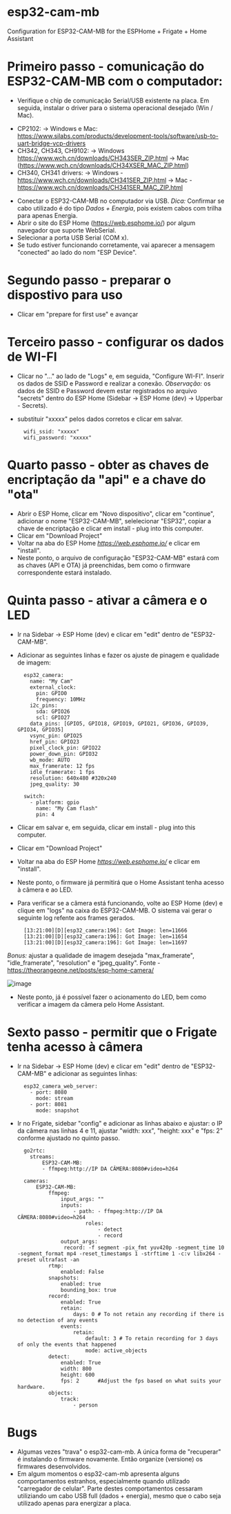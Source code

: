 # esp32-cam-mb
Configuration for ESP32-CAM-MB for the ESPHome + Frigate + Home Assistant

# Primeiro passo - comunicação do ESP32-CAM-MB com o computador:
- Verifique o chip de comunicação Serial/USB existente na placa. Em seguida, instalar o driver para o sistema operacional desejado (Win / Mac).
* CP2102:
  -> Windows e Mac: https://www.silabs.com/products/development-tools/software/usb-to-uart-bridge-vcp-drivers
* CH342, CH343, CH9102:
  -> Windows https://www.wch.cn/downloads/CH343SER_ZIP.html
  -> Mac (https://www.wch.cn/downloads/CH34XSER_MAC_ZIP.html)
* CH340, CH341 drivers:
  -> Windows - https://www.wch.cn/downloads/CH341SER_ZIP.html
  -> Mac - https://www.wch.cn/downloads/CH341SER_MAC_ZIP.html
- Conectar o ESP32-CAM-MB no computador via USB.
*Dica:* Confirmar se cabo utilizado é do tipo *Dados + Energia*, pois existem cabos com trilha para apenas Energia.
- Abrir o site do ESP Home (https://web.esphome.io/) por algum navegador que suporte WebSerial.
- Selecionar a porta USB Serial (COM x).
- Se tudo estiver funcionando corretamente, vai aparecer a mensagem "conected" ao lado do nom "ESP Device".

# Segundo passo - preparar o dispostivo para uso
- Clicar em "prepare for first use" e avançar

# Terceiro passo - configurar os dados de WI-FI
- Clicar no "..." ao lado de "Logs" e, em seguida, "Configure WI-FI". Inserir os dados de SSID e Password e realizar a conexão.
*Observação:* os dados de SSID e Password devem estar registrados no arquivo "secrets" dentro do ESP Home (Sidebar -> ESP Home (dev) -> Upperbar - Secrets).
- substituir "xxxxx" pelos dados corretos e clicar em salvar.

		wifi_ssid: "xxxxx"
		wifi_password: "xxxxx"

# Quarto passo - obter as chaves de encriptação da "api" e a chave do "ota"
- Abrir o ESP Home, clicar em "Novo dispositivo", clicar em "continue", adicionar o nome "ESP32-CAM-MB", selelecionar "ESP32", copiar a chave de encriptação e clicar em install - plug into this computer.
- Clicar em "Download Project"
- Voltar na aba do ESP Home *https://web.esphome.io/* e clicar em "install".
- Neste ponto, o arquivo de configuração "ESP32-CAM-MB" estará com as chaves (API e OTA) já preenchidas, bem como o firmware correspondente estará instalado.

# Quinta passo - ativar a câmera e o LED
- Ir na Sidebar -> ESP Home (dev) e clicar em "edit" dentro de "ESP32-CAM-MB".
- Adicionar as seguintes linhas e fazer os ajuste de pinagem e qualidade de imagem:

		esp32_camera:
		  name: "My Cam"
		  external_clock:
		    pin: GPIO0
		    frequency: 10MHz
		  i2c_pins:
		    sda: GPIO26
		    scl: GPIO27
		  data_pins: [GPIO5, GPIO18, GPIO19, GPIO21, GPIO36, GPIO39, GPIO34, GPIO35]
		  vsync_pin: GPIO25
		  href_pin: GPIO23
		  pixel_clock_pin: GPIO22
		  power_down_pin: GPIO32
		  wb_mode: AUTO
		  max_framerate: 12 fps   
		  idle_framerate: 1 fps 
		  resolution: 640x480 #320x240
		  jpeg_quality: 30
		
		switch:
		  - platform: gpio
		    name: "My Cam flash"
		    pin: 4

- Clicar em salvar e, em seguida, clicar em install - plug into this computer.
- Clicar em "Download Project"
- Voltar na aba do ESP Home *https://web.esphome.io/* e clicar em "install".
- Neste ponto, o firmware já permitirá que o Home Assistant tenha acesso à câmera e ao LED.
- Para verificar se a câmera está funcionando, volte ao ESP Home (dev) e clique em "logs" na caixa do ESP32-CAM-MB. O sistema vai gerar o seguinte log refente aos frames gerados.

		[13:21:00][D][esp32_camera:196]: Got Image: len=11666
		[13:21:00][D][esp32_camera:196]: Got Image: len=11654
		[13:21:00][D][esp32_camera:196]: Got Image: len=11697

*Bonus:* ajustar a qualidade de imagem desejada "max_framerate", "idle_framerate", "resolution" e "jpeg_quality". Fonte - https://theorangeone.net/posts/esp-home-camera/

![image](https://github.com/mariogppcom/esp32-cam-mb/assets/38541749/eb2156e1-aded-4979-8f02-e6adc081d922)

- Neste ponto, já é possível fazer o acionamento do LED, bem como verificar a imagem da câmera pelo Home Assistant.

# Sexto passo - permitir que o Frigate tenha acesso à câmera

- Ir na Sidebar -> ESP Home (dev) e clicar em "edit" dentro de "ESP32-CAM-MB" e adicionar as seguintes linhas:

		esp32_camera_web_server:
		  - port: 8080
		    mode: stream
		  - port: 8081
		    mode: snapshot

- Ir no Frigate, sidebar "config" e adicionar as linhas abaixo e ajustar: o IP da câmera nas linhas 4 e 11, ajustar "width: xxx", "height: xxx" e "fps: 2" conforme ajustado no quinto passo.

		go2rtc:
		  streams:
		      ESP32-CAM-MB:
		      - ffmpeg:http://IP DA CÂMERA:8080#video=h264
		
		cameras:
			ESP32-CAM-MB:  
				ffmpeg:  
					input_args: ""          
					inputs:  
						- path: - ffmpeg:http://IP DA CÂMERA:8080#video=h264
							roles:  
								- detect  
								- record
					output_args:  
					 record: -f segment -pix_fmt yuv420p -segment_time 10 -segment_format mp4 -reset_timestamps 1 -strftime 1 -c:v libx264 -preset ultrafast -an  
				rtmp:  
					enabled: False  
				snapshots:  
					enabled: true  
					bounding_box: true  
				record:  
					enabled: True  
					retain:  
						days: 0 # To not retain any recording if there is no detection of any events  
					events:  
						retain:  
							default: 3 # To retain recording for 3 days of only the events that happened  
							mode: active_objects 
				detect:
					enabled: True  
					width: 800  
					height: 600  
					fps: 2      #Adjust the fps based on what suits your hardware.  
				objects:
					track:  
						- person

# Bugs
- Algumas vezes "trava" o esp32-cam-mb. A única forma de "recuperar" é instalando o firmware novamente. Então organize (versione) os firmwares desenvolvidos.
- Em algum momentos o esp32-cam-mb apresenta alguns comportamentos estranhos, especialmente quando utilizado "carregador de celular". Parte destes comportamentos cessaram utiliziando um cabo USB full (dados + energia), mesmo que o cabo seja utilizado apenas para energizar a placa.
